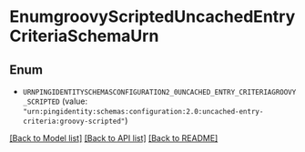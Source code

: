 # EnumgroovyScriptedUncachedEntryCriteriaSchemaUrn

## Enum


* `URNPINGIDENTITYSCHEMASCONFIGURATION2_0UNCACHED_ENTRY_CRITERIAGROOVY_SCRIPTED` (value: `"urn:pingidentity:schemas:configuration:2.0:uncached-entry-criteria:groovy-scripted"`)


[[Back to Model list]](../README.md#documentation-for-models) [[Back to API list]](../README.md#documentation-for-api-endpoints) [[Back to README]](../README.md)


